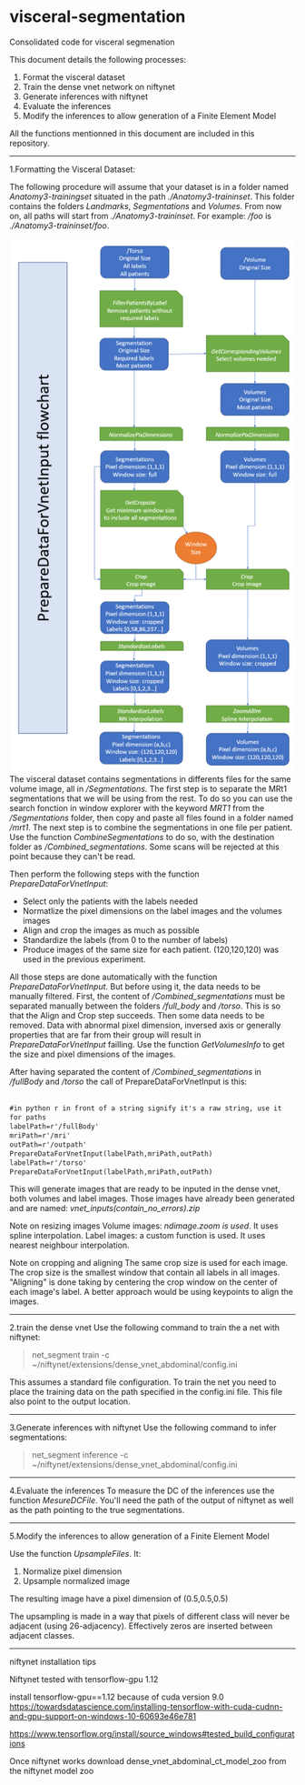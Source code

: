 # visceral-segmentation
 Consolidated code for visceral segmenation

This document details the following processes:
1. Format the visceral dataset 
2. Train the dense vnet network on niftynet
3. Generate inferences with niftynet
4. Evaluate the inferences
5. Modify the inferences to allow generation of a Finite Element Model

All the functions mentionned in this document are included in this repository.
**********************************************************
1.Formatting the Visceral Dataset:

The following procedure will assume that your dataset is in a folder named *Anatomy3-trainingset* situated in the path *./Anatomy3-traininset*. This folder contains the folders *Landmarks*, *Segmentations* and *Volumes*. From now on, all paths will start from *./Anatomy3-traininset*. For example: */foo* is *./Anatomy3-traininset/foo*.

![Image of labelProgession](https://github.com/pEtienn/visceral-segmentation/blob/master/preparedata_flowchart.PNG)
The visceral dataset contains segmentations in differents files for the same volume image, all in */Segmentations*. The first step is to separate the MRt1 segmentations that we will be using from the rest. To do so you can use the search fonction in window explorer with the keyword *MRT1* from the */Segmentations* folder, then copy and paste all files found in a folder named */mrt1*. The next step is to combine the segmentations in one file per patient. Use the function *CombineSegmentations* to do so, with the destination folder as */Combined_segmentations*. Some scans will be rejected at this point because they can't be read. 

Then perform the following steps with the function *PrepareDataForVnetInput*:
* Select only the patients with the labels needed
* Normatlize the pixel dimensions on the label images and the volumes images
* Align and crop the images as much as possible
* Standardize the labels (from 0 to the number of labels)
* Produce images of the same size for each patient. (120,120,120) was used in the previous experiment.


All those steps are done automatically with the function *PrepareDataForVnetInput*. But before using it, the data needs to be manually filtered. First, the content of */Combined_segmentations* must be separated manually between the folders */full_body* and */torso*. This is so that the Align and Crop step succeeds. Then some data needs to be removed. Data with abnormal pixel dimension, inversed axis or generally properties that are far from their group will result in *PrepareDataForVnetInput* failling. Use the function *GetVolumesInfo* to get the size and pixel dimensions of the images.

After having separated the content of */Combined_segmentations* in */fullBody* and */torso* the call of PrepareDataForVnetInput is this: 
<pre><code>
#in python r in front of a string signify it's a raw string, use it for paths
labelPath=r'/fullBody'
mriPath=r'/mri'
outPath=r'/outpath'
PrepareDataForVnetInput(labelPath,mriPath,outPath)
labelPath=r'/torso'
PrepareDataForVnetInput(labelPath,mriPath,outPath)
</code></pre>

This will generate images that are ready to be inputed in the dense vnet, both volumes and label images. Those images have already been generated and are named: *vnet_inputs(contain_no_errors).zip*

Note on resizing images
Volume images: *ndimage.zoom is used*. It uses spline interpolation.
Label images: a custom function is used. It uses nearest neighbour interpolation.

Note on cropping and aligning
The same crop size is used for each image. The crop size is the smallest window that contain all labels in all images. "Aligning" is done taking by centering the crop window on the center of each image's label. A better approach would be using keypoints to align the images. 

**********************************************************
2.train the dense vnet
Use the following command to train the a net with niftynet:
>net_segment train -c ~/niftynet/extensions/dense_vnet_abdominal/config.ini

This assumes a standard file configuration. To train the net you need to place the training data on the path specified in the config.ini file. This file also point to the output location. 

**********************************************************
3.Generate inferences with niftynet
Use the following command to infer segmentations:
>net_segment inference -c ~/niftynet/extensions/dense_vnet_abdominal/config.ini

**********************************************************
4.Evaluate the inferences
To measure the DC of the inferences use the function *MesureDCFile*. You'll need the path of the output of niftynet as well as the path pointing to the true segmentations.

**********************************************************
5.Modify the inferences to allow generation of a Finite Element Model

Use the function *UpsampleFiles*. It:
1. Normalize pixel dimension
2. Upsample normalized image
	
The resulting image have a pixel dimension of (0.5,0.5,0.5)
	
The upsampling is made in a way that pixels of different class will never be adjacent (using 26-adjacency). Effectively zeros are inserted between adjacent classes.

************************************

niftynet installation tips

Niftynet tested with tensorflow-gpu 1.12

install tensorflow-gpu==1.12 because of cuda version 9.0
https://towardsdatascience.com/installing-tensorflow-with-cuda-cudnn-and-gpu-support-on-windows-10-60693e46e781

https://www.tensorflow.org/install/source_windows#tested_build_configurations

Once niftynet works download dense_vnet_abdominal_ct_model_zoo from the niftynet model zoo
